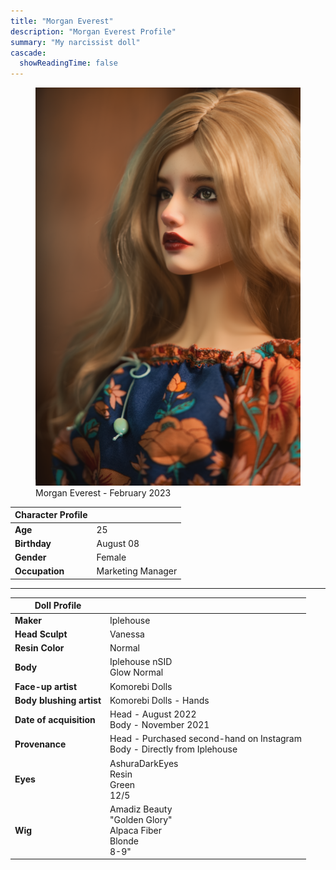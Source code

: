 ```yaml
---
title: "Morgan Everest"
description: "Morgan Everest Profile"
summary: "My narcissist doll"
cascade:
  showReadingTime: false
---
```

<figure><img src="morgan-shocked.png" alt="A doll posing holding a white straw Hat" width="500"><figcaption>Morgan Everest - February 2023</figcaption></figure> 

| Character Profile | |
| ----- | ---|
| **Age** | 25 |
| **Birthday** | August 08 |
| **Gender** | Female |
| **Occupation** | Marketing Manager |

---

| Doll Profile | |
| ----- | ---|
| **Maker** | Iplehouse |
| **Head Sculpt** | Vanessa |
| **Resin Color** | Normal |
| **Body** | Iplehouse nSID <br> Glow Normal |
| **Face-up artist** | Komorebi Dolls |
| **Body blushing artist** | Komorebi Dolls - Hands|
| **Date of acquisition** | Head - August 2022 <br> Body - November 2021 |
| **Provenance** | Head - Purchased second-hand on Instagram <br> Body - Directly from Iplehouse |
| **Eyes** | AshuraDarkEyes <br> Resin <br> Green <br> 12/5 |
| **Wig** | Amadiz Beauty <br> "Golden Glory" <br> Alpaca Fiber <br> Blonde <br> 8-9" |
